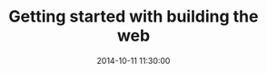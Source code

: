 ---
type: "Workshop"
title: "Getting started with building the web"
conference: "Industrial Design Centre, IIT Bombay"
location: "Mumbai"
url: http://www.idc.iitb.ac.in/
date:   2014-10-11 11:30:00
categories: speaking
---